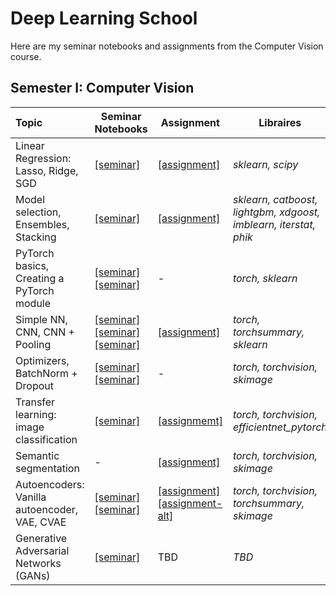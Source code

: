 # Deep Learning School

Here are my seminar notebooks and assignments from the Computer Vision course.

## Semester I: Computer Vision

| Topic | Seminar Notebooks | Assignment | Libraires |
| :--- | --- | --- | --- |
| Linear Regression: Lasso, Ridge, SGD | [[seminar]](https://github.com/WanomiR/DLS/blob/main/semester-1/seminars/%5Bseminar%5Dlinreg_regularization.ipynb) | [[assignment]](https://github.com/WanomiR/DLS/blob/main/semester-1/assignments/%5Bhw%5Dlinear_models.ipynb) | *sklearn, scipy* |
| Model selection, Ensembles, Stacking | [[seminar]](https://github.com/WanomiR/DLS/blob/main/semester-1/seminars/%5Bseminar%5Dmodel_selection_ensembles.ipynb) | [[assignment]](https://github.com/WanomiR/DLS/blob/main/semester-1/assignments/%5Bhw%5Dkaggle.ipynb) | *sklearn, catboost, lightgbm, xdgoost, imblearn, iterstat, phik* |
| PyTorch basics, Creating a PyTorch module | [[seminar]](https://github.com/WanomiR/DLS/blob/main/semester-1/seminars/%5Bseminar%5Dpytorch_basics.ipynb) [[seminar]](https://github.com/WanomiR/DLS/blob/main/semester-1/seminars/%5Bseminar%5Dcreating_module.ipynb) | - | *torch, sklearn* |
| Simple NN, CNN, CNN + Pooling | [[seminar]](https://github.com/WanomiR/DLS/blob/main/semester-1/seminars/%5Bseminar%5Dpytorch_simple_NN.ipynb) [[seminar]](https://github.com/WanomiR/DLS/blob/main/semester-1/seminars/%5Bseminar%5Dconvnet_pytorch.ipynb) [[seminar]](https://github.com/WanomiR/DLS/blob/main/semester-1/seminars/%5Bseminar%5Dconvolution_pooling.ipynb) | [[assignment]](https://github.com/WanomiR/DLS/blob/main/semester-1/assignments/%5Bhw%5Ddense_cnn.ipynb) | *torch, torchsummary, sklearn* |
| Optimizers, BatchNorm + Dropout | [[seminar]](https://github.com/WanomiR/DLS/blob/main/semester-1/seminars/%5Bseminar%5Dpytorch_optimizers.ipynb) [[seminar]](https://github.com/WanomiR/DLS/blob/main/semester-1/seminars/%5Bseminar%5Dpytorch_bn_dropout.ipynb) | - | *torch, torchvision, skimage* |
| Transfer learning: image classification | [[seminar]](https://github.com/WanomiR/DLS/blob/main/semester-1/seminars/%5Bseminar%5Dtransfer_learning_%5Bremastered_2021%5D.ipynb) | [[assignmemt]](https://github.com/WanomiR/DLS/blob/main/semester-1/assignments/%5Bhw%5Dsimpsons_classification.ipynb) | *torch, torchvision, efficientnet_pytorch* |
| Semantic segmentation | - | [[assignment]](https://github.com/WanomiR/DLS/blob/main/semester-1/assignments/%5Bhw%5Dsemantic_segmentation.ipynb) | *torch, torchvision, skimage* |
| Autoencoders: Vanilla autoencoder, VAE, CVAE | [[seminar]](https://github.com/WanomiR/DLS/blob/main/semester-1/seminars/%5Bseminar%5Dgenerative_models_timeseries.ipynb) [[seminar]](https://github.com/WanomiR/DLS/blob/main/semester-1/seminars/%5Bseminar%5Dvae.ipynb) | [[assignment]](https://github.com/WanomiR/Deep-Learning-School/blob/main/semester-1/assignments/%5Bhw%5Dautoencoders.ipynb) [[assignment-alt]](https://github.com/WanomiR/Deep-Learning-School/blob/main/semester-1/assignments/%5Bhw%5Dautoencoders-alt-vae.ipynb) | *torch, torchvision, torchsummary, skimage* |
| Generative Adversarial Networks (GANs) | [[seminar]](https://github.com/WanomiR/Deep-Learning-School/blob/main/semester-1/seminars/%5Bseminar%5Dgan.ipynb) | TBD | *TBD* |

